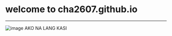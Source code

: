# welcome to cha2607.github.io
---
![image](https://user-images.githubusercontent.com/118231410/202071597-5babb490-3d48-488b-be13-1722c7cec022.png)
AKO NA LANG KASI
